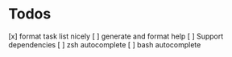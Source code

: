 

Todos
=====

[x] format task list nicely
[ ] generate and format help
[ ] Support dependencies
[ ] zsh autocomplete
[ ] bash autocomplete
